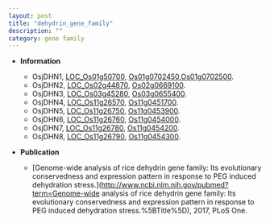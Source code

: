 ```yaml
---
layout: post
title: "dehydrin_gene_family"
description: ""
category: gene family
---
```


* **Information**  
    + OsjDHN1, [LOC_Os01g50700](http://rice.uga.edu/cgi-bin/ORF_infopage.cgi?orf=LOC_Os01g50700), [Os01g0702450](https://rapdb.dna.affrc.go.jp/locus/?name=Os01g0702450),[Os01g0702500](https://rapdb.dna.affrc.go.jp/locus/?name=Os01g0702500).
    + OsjDHN2, [LOC_Os02g44870](http://rice.uga.edu/cgi-bin/ORF_infopage.cgi?orf=LOC_Os02g44870), [Os02g0669100](https://rapdb.dna.affrc.go.jp/locus/?name=Os02g0669100).
    + OsjDHN3, [LOC_Os03g45280](http://rice.uga.edu/cgi-bin/ORF_infopage.cgi?orf=LOC_Os03g45280), [Os03g0655400](https://rapdb.dna.affrc.go.jp/locus/?name=Os03g0655400).
    + OsjDHN4, [LOC_Os11g26570](http://rice.uga.edu/cgi-bin/ORF_infopage.cgi?orf=LOC_Os11g26570), [Os11g0451700](https://rapdb.dna.affrc.go.jp/locus/?name=Os11g0451700).
    + OsjDHN5, [LOC_Os11g26750](http://rice.uga.edu/cgi-bin/ORF_infopage.cgi?orf=LOC_Os11g26750), [Os11g0453900](https://rapdb.dna.affrc.go.jp/locus/?name=Os11g0453900).
    + OsjDHN6, [LOC_Os11g26760](http://rice.uga.edu/cgi-bin/ORF_infopage.cgi?orf=LOC_Os11g26760), [Os11g0454000](https://rapdb.dna.affrc.go.jp/locus/?name=Os11g0454000).
    + OsjDHN7, [LOC_Os11g26780](http://rice.uga.edu/cgi-bin/ORF_infopage.cgi?orf=LOC_Os11g26780), [Os11g0454200](https://rapdb.dna.affrc.go.jp/locus/?name=Os11g0454200).
    + OsjDHN8, [LOC_Os11g26790](http://rice.uga.edu/cgi-bin/ORF_infopage.cgi?orf=LOC_Os11g26790), [Os11g0454300](https://rapdb.dna.affrc.go.jp/locus/?name=Os11g0454300).

* **Publication**  
    + [Genome-wide analysis of rice dehydrin gene family: Its evolutionary conservedness and expression pattern in response to PEG induced dehydration stress.](http://www.ncbi.nlm.nih.gov/pubmed?term=Genome-wide analysis of rice dehydrin gene family: Its evolutionary conservedness and expression pattern in response to PEG induced dehydration stress.%5BTitle%5D), 2017, PLoS One.


